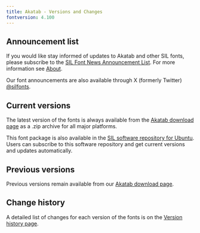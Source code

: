 ```yaml
---
title: Akatab - Versions and Changes
fontversion: 4.100
---
```


## Announcement list

If you would like stay informed of updates to Akatab and other SIL fonts, please subscribe to the [SIL Font News Announcement List](https://groups.google.com/a/groups.sil.org/forum/#!forum/sil-font-news). For more information see [About](about.md).

Our font announcements are also available through X (formerly Twitter) [\@silfonts](https://x.com/silfonts).

## Current versions

The latest version of the fonts is always available from the [Akatab download page](https://software.sil.org/akatab#downloads) as a .zip archive for all major platforms.

This font package is also available in the [SIL software repository for Ubuntu](https://packages.sil.org/). Users can subscribe to this software repository and get current versions and updates automatically.

## Previous versions

Previous versions remain available from our [Akatab download page](https://software.sil.org/akatab#downloads).

## Change history

A detailed list of changes for each version of the fonts is on the [Version history page](history.md).
